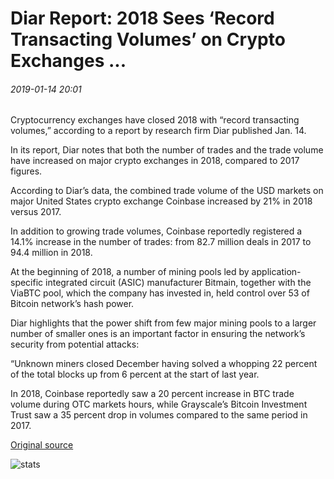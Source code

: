 # Diar Report: 2018 Sees ‘Record Transacting Volumes’ on Crypto Exchanges ...

###### 2019-01-14 20:01

Cryptocurrency exchanges have closed 2018 with “record transacting volumes,” according to a report by research firm Diar published Jan. 14.

In its report, Diar notes that both the number of trades and the trade volume have increased on major crypto exchanges in 2018, compared to 2017 figures.

According to Diar’s data, the combined trade volume of the USD markets on major United States crypto exchange Coinbase increased by 21% in 2018 versus 2017.

In addition to growing trade volumes, Coinbase reportedly registered a 14.1% increase in the number of trades: from 82.7 million deals in 2017 to 94.4 million in 2018.

At the beginning of 2018, a number of mining pools led by application-specific integrated circuit (ASIC) manufacturer Bitmain, together with the ViaBTC pool, which the company has invested in, held control over 53 of Bitcoin network’s hash power.

Diar highlights that the power shift from few major mining pools to a larger number of smaller ones is an important factor in ensuring the network’s security from potential attacks:

“Unknown miners closed December having solved a whopping 22 percent of the total blocks up from 6 percent at the start of last year.

In 2018, Coinbase reportedly saw a 20 percent increase in BTC trade volume during OTC markets hours, while Grayscale’s Bitcoin Investment Trust saw a 35 percent drop in volumes compared to the same period in 2017.

[Original source](https://cointelegraph.com/news/diar-report-2018-sees-record-transacting-volumes-on-crypto-exchanges)

![stats](https://c.statcounter.com/11760860/0/a89fa40b/1/ "stats")